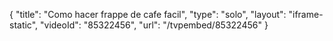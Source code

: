{
    "title": "Como hacer frappe de cafe facil",
    "type": "solo",
    "layout": "iframe-static",
    "videoId": "85322456",
    "url": "\/tvpembed\/85322456"
}